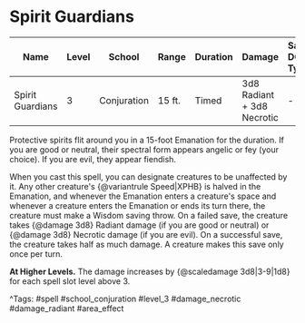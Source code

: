 # Spirit Guardians

| Name | Level | School | Range | Duration | Damage | Save DC & Type |
|------|-------|--------|-------|----------|--------|----------------|
| Spirit Guardians | 3 | Conjuration | 15 ft. | Timed | 3d8 Radiant + 3d8 Necrotic | - |

Protective spirits flit around you in a 15-foot Emanation for the duration. If you are good or neutral, their spectral form appears angelic or fey (your choice). If you are evil, they appear fiendish.

When you cast this spell, you can designate creatures to be unaffected by it. Any other creature's {@variantrule Speed|XPHB} is halved in the Emanation, and whenever the Emanation enters a creature's space and whenever a creature enters the Emanation or ends its turn there, the creature must make a Wisdom saving throw. On a failed save, the creature takes {@damage 3d8} Radiant damage (if you are good or neutral) or {@damage 3d8} Necrotic damage (if you are evil). On a successful save, the creature takes half as much damage. A creature makes this save only once per turn.

**At Higher Levels.** The damage increases by {@scaledamage 3d8|3-9|1d8} for each spell slot level above 3.

^Tags: #spell #school_conjuration #level_3 #damage_necrotic #damage_radiant #area_effect